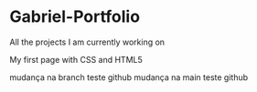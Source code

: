 # Gabriel-Portfolio
All the projects I am currently working on

My first page with CSS and HTML5

mudança na  branch teste github
mudança na main teste github
